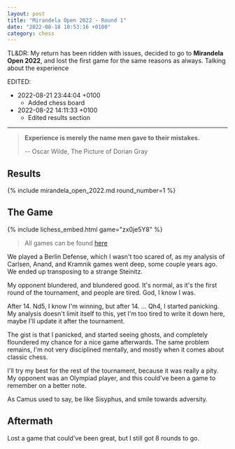 ```yaml
---
layout: post
title: "Mirandela Open 2022 - Round 1"
date: "2022-08-18 10:53:16 +0100"
category: chess
---
```


TL&DR: My return has been ridden with issues, decided to go to
**Mirandela Open 2022**,
and lost the first game for the same reasons as always. Talking about the
experience

EDITED:
- 2022-08-21 23:44:04 +0100
  + Added chess board
- 2022-08-22 14:11:33 +0100
  + Edited results section

---

> **Experience is merely the name men gave to their mistakes.**
>
>  -- Oscar Wilde, The Picture of Dorian Gray

## Results

{% include mirandela_open_2022.md round_number=1 %}

## The Game

{% include lichess_embed.html game="zx0je5Y8" %}

> All games can be found [here]({{site.url}}/res/mirandela-open-2022.pgn)

We played a Berlin Defense, which I wasn't too scared of, as my analysis of
Carlsen, Anand, and Kramnik games went deep, some couple years ago. We ended
up transposing to a strange Steinitz.

My opponent blundered, and blundered good. It's normal, as it's the first
round of the tournament, and people are tired. God, I know I was.

After 14. Nd5, I know I'm winning, but after 14. ... Qh4, I started panicking.
My analysis doesn't limit itself to this, yet I'm too tired to write it down
here, maybe I'll update it after the tournament.

The gist is that I panicked, and started seeing ghosts, and completely
floundered my chance for a nice game afterwards. The same problem remains, I'm
not very disciplined mentally, and mostly when it comes about classic chess.

I'll try my best for the rest of the tournament, because it was really a pity.
My opponent was an Olympiad player, and this could've been a game to remember
on a better note.

As Camus used to say, be like Sisyphus, and smile towards adversity.

## Aftermath

Lost a game that could've been great, but I still got 8 rounds to go.

